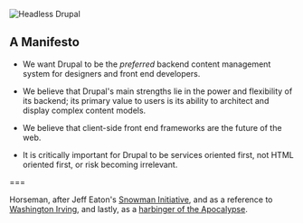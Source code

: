 ![Headless Drupal](http://davidhwang.github.io/horseman/logo.min.svg)

## A Manifesto

- We want Drupal to be the _preferred_ backend content management system for designers and front end developers.

- We believe that Drupal's main strengths lie in the power and flexibility of its backend; its primary value to users is its ability to architect and display complex content models.

- We believe that client-side front end frameworks are the future of the web.

- It is critically important for Drupal to be services oriented first, not HTML oriented first, or risk becoming irrelevant.

===

Horseman, after Jeff Eaton's [Snowman Initiative](http://groups.drupal.org/snowman), and as a reference to [Washington Irving](http://en.wikipedia.org/wiki/Headless_horseman), and lastly, as a [harbinger of the Apocalypse](http://en.wikipedia.org/wiki/Four_Horsemen_of_the_Apocalypse).

